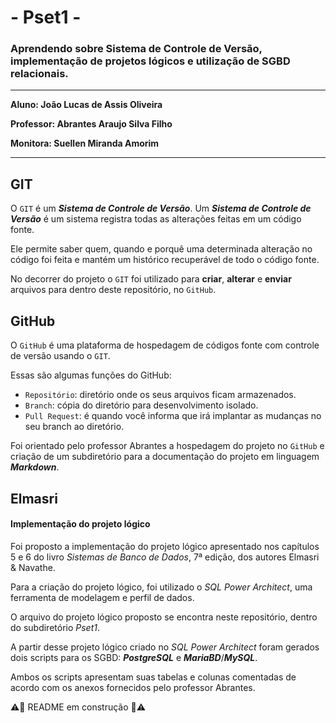 # - Pset1 -
### Aprendendo sobre Sistema de Controle de Versão, implementação de projetos lógicos e utilização de SGBD relacionais.
---

**Aluno: João Lucas de Assis Oliveira**

**Professor: Abrantes Araujo Silva Filho**

**Monitora: Suellen Miranda Amorim**

---

## GIT
O `GIT` é um ***Sistema de Controle de Versão***. Um ***Sistema de Controle de Versão*** é um sistema registra todas as alterações feitas em um
código fonte.

Ele permite saber quem, quando e porquê uma determinada alteração no código foi feita e mantém um histórico recuperável de todo o código fonte.

No decorrer do projeto o `GIT` foi utilizado para **criar**, **alterar** e **enviar** arquivos para dentro deste repositório, no `GitHub`.


## GitHub
O `GitHub` é uma plataforma de hospedagem de códigos fonte com controle de versão usando o `GIT`.

Essas são algumas funções do GitHub:
* `Repositório`: diretório onde os seus arquivos ficam armazenados.
* `Branch`: cópia do diretório para desenvolvimento isolado.
* `Pull Request`: é quando você informa que irá implantar as mudanças no seu branch ao diretório.

Foi orientado pelo professor Abrantes a hospedagem do projeto no `GitHub` e criação de um subdiretório para a documentação do projeto em linguagem ***Markdown***.

## Elmasri 
#### Implementação do projeto lógico

Foi proposto a implementação do projeto lógico apresentado nos capítulos 5 e 6 do livro *_Sistemas de Banco de Dados_*, 7ª edição, dos autores Elmasri & Navathe.

Para a criação do projeto lógico, foi utilizado o *_SQL Power Architect_*, uma ferramenta de modelagem e perfil de dados.

O arquivo do projeto lógico proposto se encontra neste repositório, dentro do subdiretório *_Pset1_*.

A partir desse projeto lógico criado no *_SQL Power Architect_* foram gerados dois scripts para os SGBD: ***PostgreSQL*** e ***MariaBD***/***MySQL***.

Ambos os scripts apresentam suas tabelas e colunas comentadas de acordo com os anexos fornecidos pelo professor Abrantes.

⚠️🚩 README em construção 🚩⚠️
